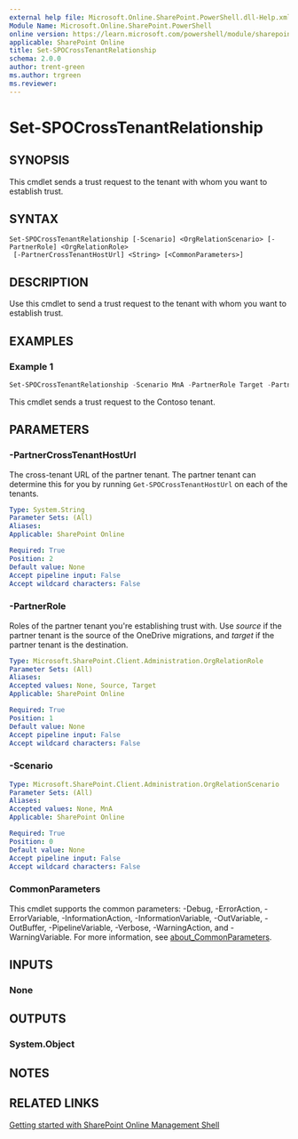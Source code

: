 ```yaml
---
external help file: Microsoft.Online.SharePoint.PowerShell.dll-Help.xml
Module Name: Microsoft.Online.SharePoint.PowerShell
online version: https://learn.microsoft.com/powershell/module/sharepoint-online/set-spocrosstenantrelationship
applicable: SharePoint Online
title: Set-SPOCrossTenantRelationship
schema: 2.0.0
author: trent-green
ms.author: trgreen
ms.reviewer:
---
```


# Set-SPOCrossTenantRelationship

## SYNOPSIS

This cmdlet sends a trust request to the tenant with whom you want to establish trust.

## SYNTAX

```
Set-SPOCrossTenantRelationship [-Scenario] <OrgRelationScenario> [-PartnerRole] <OrgRelationRole>
 [-PartnerCrossTenantHostUrl] <String> [<CommonParameters>]
```

## DESCRIPTION

Use this cmdlet to send a trust request to the tenant with whom you want to establish trust.

## EXAMPLES

### Example 1

```powershell
Set-SPOCrossTenantRelationship -Scenario MnA -PartnerRole Target -PartnerCrossTenantHostUrl https://contoso-my.sharepoint.com
```

This cmdlet sends a trust request to the Contoso tenant.

## PARAMETERS

### -PartnerCrossTenantHostUrl
The cross-tenant URL of the partner tenant. The partner tenant can determine this for you by running `Get-SPOCrossTenantHostUrl` on each of the tenants.

```yaml
Type: System.String
Parameter Sets: (All)
Aliases:
Applicable: SharePoint Online

Required: True
Position: 2
Default value: None
Accept pipeline input: False
Accept wildcard characters: False
```

### -PartnerRole
Roles of the partner tenant you're establishing trust with. Use *source* if the partner tenant is the source of the OneDrive migrations, and *target* if the partner tenant is the destination.

```yaml
Type: Microsoft.SharePoint.Client.Administration.OrgRelationRole
Parameter Sets: (All)
Aliases:
Accepted values: None, Source, Target
Applicable: SharePoint Online

Required: True
Position: 1
Default value: None
Accept pipeline input: False
Accept wildcard characters: False
```

### -Scenario

```yaml
Type: Microsoft.SharePoint.Client.Administration.OrgRelationScenario
Parameter Sets: (All)
Aliases:
Accepted values: None, MnA
Applicable: SharePoint Online

Required: True
Position: 0
Default value: None
Accept pipeline input: False
Accept wildcard characters: False
```

### CommonParameters

This cmdlet supports the common parameters: -Debug, -ErrorAction, -ErrorVariable, -InformationAction, -InformationVariable, -OutVariable, -OutBuffer, -PipelineVariable, -Verbose, -WarningAction, and -WarningVariable. For more information, see [about_CommonParameters](https://go.microsoft.com/fwlink/?LinkID=113216).

## INPUTS

### None

## OUTPUTS

### System.Object

## NOTES

## RELATED LINKS

[Getting started with SharePoint Online Management Shell](/powershell/sharepoint/sharepoint-online/connect-sharepoint-online)
